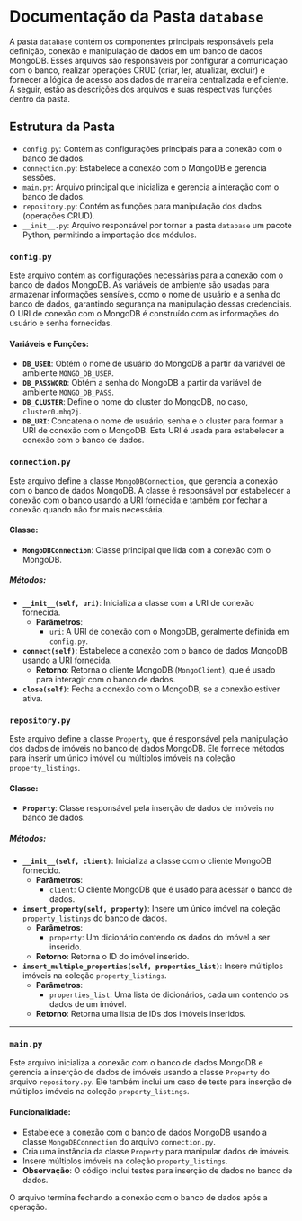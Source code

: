 # Documentação da Pasta `database`

A pasta `database` contém os componentes principais responsáveis pela definição, conexão e manipulação de dados em um banco de dados MongoDB. Esses arquivos são responsáveis por configurar a comunicação com o banco, realizar operações CRUD (criar, ler, atualizar, excluir) e fornecer a lógica de acesso aos dados de maneira centralizada e eficiente. A seguir, estão as descrições dos arquivos e suas respectivas funções dentro da pasta.

## Estrutura da Pasta

- `config.py`: Contém as configurações principais para a conexão com o banco de dados.
- `connection.py`: Estabelece a conexão com o MongoDB e gerencia sessões.
- `main.py`: Arquivo principal que inicializa e gerencia a interação com o banco de dados.
- `repository.py`: Contém as funções para manipulação dos dados (operações CRUD).
- `__init__.py`: Arquivo responsável por tornar a pasta `database` um pacote Python, permitindo a importação dos módulos.


### `config.py`

Este arquivo contém as configurações necessárias para a conexão com o banco de dados MongoDB. As variáveis de ambiente são usadas para armazenar informações sensíveis, como o nome de usuário e a senha do banco de dados, garantindo segurança na manipulação dessas credenciais. O URI de conexão com o MongoDB é construído com as informações do usuário e senha fornecidas.

#### Variáveis e Funções:
- **`DB_USER`**: Obtém o nome de usuário do MongoDB a partir da variável de ambiente `MONGO_DB_USER`.
- **`DB_PASSWORD`**: Obtém a senha do MongoDB a partir da variável de ambiente `MONGO_DB_PASS`.
- **`DB_CLUSTER`**: Define o nome do cluster do MongoDB, no caso, `cluster0.mhq2j`.
- **`DB_URI`**: Concatena o nome de usuário, senha e o cluster para formar a URI de conexão com o MongoDB. Esta URI é usada para estabelecer a conexão com o banco de dados.

### `connection.py`

Este arquivo define a classe `MongoDBConnection`, que gerencia a conexão com o banco de dados MongoDB. A classe é responsável por estabelecer a conexão com o banco usando a URI fornecida e também por fechar a conexão quando não for mais necessária.

#### Classe:
- **`MongoDBConnection`**: Classe principal que lida com a conexão com o MongoDB.

##### Métodos:
- **`__init__(self, uri)`**: Inicializa a classe com a URI de conexão fornecida.
  - **Parâmetros**: 
    - `uri`: A URI de conexão com o MongoDB, geralmente definida em `config.py`.
- **`connect(self)`**: Estabelece a conexão com o banco de dados MongoDB usando a URI fornecida.
  - **Retorno**: Retorna o cliente MongoDB (`MongoClient`), que é usado para interagir com o banco de dados.
- **`close(self)`**: Fecha a conexão com o MongoDB, se a conexão estiver ativa.

### `repository.py`

Este arquivo define a classe `Property`, que é responsável pela manipulação dos dados de imóveis no banco de dados MongoDB. Ele fornece métodos para inserir um único imóvel ou múltiplos imóveis na coleção `property_listings`.

#### Classe:
- **`Property`**: Classe responsável pela inserção de dados de imóveis no banco de dados.

##### Métodos:
- **`__init__(self, client)`**: Inicializa a classe com o cliente MongoDB fornecido.
  - **Parâmetros**: 
    - `client`: O cliente MongoDB que é usado para acessar o banco de dados.
- **`insert_property(self, property)`**: Insere um único imóvel na coleção `property_listings` do banco de dados.
  - **Parâmetros**:
    - `property`: Um dicionário contendo os dados do imóvel a ser inserido.
  - **Retorno**: Retorna o ID do imóvel inserido.
- **`insert_multiple_properties(self, properties_list)`**: Insere múltiplos imóveis na coleção `property_listings`.
  - **Parâmetros**:
    - `properties_list`: Uma lista de dicionários, cada um contendo os dados de um imóvel.
  - **Retorno**: Retorna uma lista de IDs dos imóveis inseridos.

---

### `main.py`

Este arquivo inicializa a conexão com o banco de dados MongoDB e gerencia a inserção de dados de imóveis usando a classe `Property` do arquivo `repository.py`. Ele também inclui um caso de teste para inserção de múltiplos imóveis na coleção `property_listings`.

#### Funcionalidade:
- Estabelece a conexão com o banco de dados MongoDB usando a classe `MongoDBConnection` do arquivo `connection.py`.
- Cria uma instância da classe `Property` para manipular dados de imóveis.
- Insere múltiplos imóveis na coleção `property_listings`.
- **Observação**: O código inclui testes para inserção de dados no banco de dados.

O arquivo termina fechando a conexão com o banco de dados após a operação.
